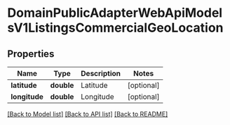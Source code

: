 # DomainPublicAdapterWebApiModelsV1ListingsCommercialGeoLocation

## Properties
Name | Type | Description | Notes
------------ | ------------- | ------------- | -------------
**latitude** | **double** | Latitude | [optional] 
**longitude** | **double** | Longitude | [optional] 

[[Back to Model list]](../../README.md#documentation-for-models) [[Back to API list]](../../README.md#documentation-for-api-endpoints) [[Back to README]](../../README.md)

